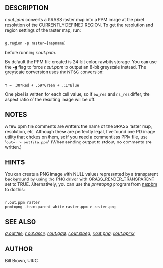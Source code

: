 
## DESCRIPTION

*r.out.ppm* converts a GRASS raster map into a PPM image
at the pixel resolution of the CURRENTLY DEFINED REGION.
To get the resolution and region settings of the raster map, run:

```

g.region -p raster=[mapname]

```

before running *r.out.ppm*.

By default the PPM file created is 24-bit color, rawbits storage.
You can use the **-g** flag to force *r.out.ppm* to
output an 8-bit greyscale instead.
The greyscale conversion uses the NTSC conversion:

```

Y = .30*Red + .59*Green + .11*Blue

```

One pixel is written for each cell value, so if `ew_res` and
`ns_res` differ, the aspect ratio of the resulting image will be off.

## NOTES

A few ppm file comments are written: the name of the GRASS
raster map, resolution, etc. Although these are perfectly legal,
I've found one PD image utility that chokes on them, so if you need
a commentless PPM file, use '`out=- > outfile.ppm`'. (When sending
output to stdout, no comments are written.)

## HINTS

You can create a PNG image with NULL values represented by a transparent
background by using the [PNG driver](pngdriver.html) with
[GRASS\_RENDER\_TRANSPARENT](variables.html) set to TRUE.
Alternatively, you can use the *pnmtopng* program from
[netpbm](https://netpbm.sourceforge.net) to do this:

```

r.out.ppm raster
pnmtopng -transparent white raster.ppm > raster.png

```

## SEE ALSO

*[d.out.file](d.out.file.html),
[r.out.ascii](r.out.ascii.html),
[r.out.gdal](r.out.gdal.html),
[r.out.mpeg](r.out.mpeg.html),
[r.out.png](r.out.png.html),
[r.out.ppm3](r.out.ppm3.html)*

## AUTHOR

Bill Brown, UIUC
